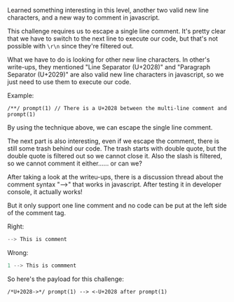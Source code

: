 Learned something interesting in this level, another two valid new line characters, and a new way to comment in javascript.

This challenge requires us to escape a single line comment.
It's pretty clear that we have to switch to the next line to execute our code, but that's not possible with `\r\n` since they're filtered out.

What we have to do is looking for other new line characters.
In other's write-ups, they mentioned "Line Separator (U+2028)" and "Paragraph Separator (U+2029)" are also valid new line characters in javascript, so we just need to use them to execute our code.

Example:
```
/**/ prompt(1) // There is a U+2028 between the multi-line comment and prompt(1)
```

By using the technique above, we can escape the single line comment.

The next part is also interesting, even if we escape the comment, there is still some trash behind our code.
The trash starts with double quote, but the double quote is filtered out so we cannot close it.
Also the slash is filtered, so we cannot comment it either...... or can we?

After taking a look at the writeu-ups, there is a discussion thread about the comment syntax "-->" that works in javascript.
After testing it in developer console, it actually works!

But it only support one line comment and no code can be put at the left side of the comment tag.

Right:
```javascript
--> This is comment
```

Wrong:
```javascript
1 --> This is commment
```

So here's the payload for this challenge:
```
/*U+2028->*/ prompt(1) --> <-U+2028 after prompt(1)
```